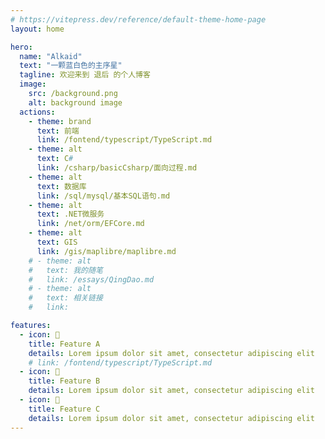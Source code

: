 ```yaml
---
# https://vitepress.dev/reference/default-theme-home-page
layout: home

hero:
  name: "Alkaid"
  text: "一颗蓝白色的主序星"
  tagline: 欢迎来到 退后 的个人博客
  image:
    src: /background.png
    alt: background image
  actions:
    - theme: brand
      text: 前端
      link: /fontend/typescript/TypeScript.md
    - theme: alt
      text: C#
      link: /csharp/basicCsharp/面向过程.md
    - theme: alt
      text: 数据库
      link: /sql/mysql/基本SQL语句.md
    - theme: alt
      text: .NET微服务
      link: /net/orm/EFCore.md
    - theme: alt
      text: GIS
      link: /gis/maplibre/maplibre.md
    # - theme: alt
    #   text: 我的随笔
    #   link: /essays/QingDao.md
    # - theme: alt
    #   text: 相关链接
    #   link:

features:
  - icon: 🤹
    title: Feature A
    details: Lorem ipsum dolor sit amet, consectetur adipiscing elit
    # link: /fontend/typescript/TypeScript.md
  - icon: 🎨
    title: Feature B
    details: Lorem ipsum dolor sit amet, consectetur adipiscing elit
  - icon: 🚀
    title: Feature C
    details: Lorem ipsum dolor sit amet, consectetur adipiscing elit
---
```

